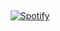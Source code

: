 &nbsp;<div align="center">
  [![Spotify](https://marian-vulpes-bordin.vercel.app/api/spotify?background_color=0d1117&border_color=ffffff)](https://open.spotify.com/user/ewt4ywvzbhdhx4uhrparn3rxt)
</div>

